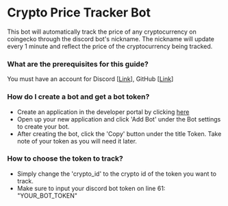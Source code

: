 # Crypto Price Tracker Bot

This bot will automatically track the price of any cryptocurrency on coingecko through the discord bot's nickname. The nickname will update every 1 minute and reflect the price of the cryptocurrency being tracked.

### What are the prerequisites for this guide?

You must have an account for Discord [[Link](https://discordapp.com/developers/applications/)], GitHub [[Link](https://github.com/join)]

### How do I create a bot and get a bot token?

- Create an application in the developer portal by clicking [here](https://discordapp.com/developers/applications/)
- Open up your new application and click 'Add Bot' under the Bot settings to create your bot.
- After creating the bot, click the 'Copy' button under the title Token. Take note of your token as you will need it later.

### How to choose the token to track?

- Simply change the 'crypto_id' to the crypto id of the token you want to track.
- Make sure to input your discord bot token on line 61: "YOUR_BOT_TOKEN"
